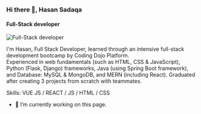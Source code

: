 ### Hi there 👋, Hasan Sadaqa
#### Full-Stack developer 
![Full-Stack developer ](https://arturssmirnovs.github.io/github-profile-readme-generator/images/banner.png)

I'm Hasan, Full Stack Developer, learned through an intensive full-stack development bootcamp by Coding Dojo Platform.         
Experienced in web fundamentals (such as HTML, CSS & JavaScript), Python (Flask, Django) frameworks, Java (using Spring Boot framework), and Database: MySQL & MongoDB, and MERN (including React). Graduated after creating 3 projects from scratch with teammates.

Skills: VUE JS / REACT / JS / HTML / CSS

- 🔭 I’m currently working on this page. 





